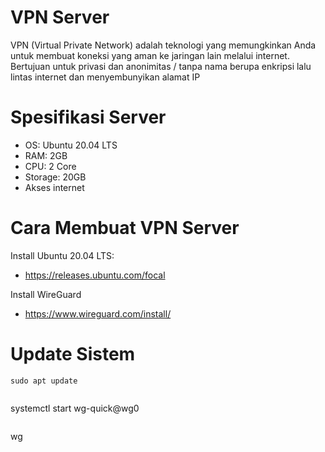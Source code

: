 # VPN Server
VPN (Virtual Private Network) adalah teknologi yang memungkinkan Anda untuk membuat koneksi yang aman ke jaringan lain melalui internet. Bertujuan untuk privasi dan anonimitas / tanpa nama berupa enkripsi lalu lintas internet dan menyembunyikan alamat IP

# Spesifikasi Server 
- OS: Ubuntu 20.04 LTS 
- RAM: 2GB
- CPU: 2 Core
- Storage: 20GB
- Akses internet

# Cara Membuat VPN Server
Install Ubuntu 20.04 LTS:
- https://releases.ubuntu.com/focal

Install WireGuard
- https://www.wireguard.com/install/

# Update Sistem
```
sudo apt update
```
```
```
systemctl start wg-quick@wg0
```
```
wg

